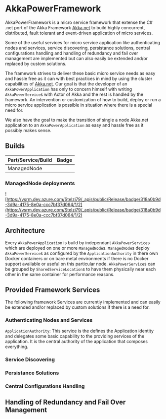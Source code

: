 # AkkaPowerFramework

AkkaPowerFramework is a micro service framework that extense the C# .net port of the Akka Framework [Akka.net](https://getakka.net) to build highly concurrent, distributed, fault tolerant and event-driven application of micro services.

Some of the useful services for micro service application like authenticating nodes and services, service discovering, persistance solutions, central configurations handling and handling of redundancy and fail over management are implemented but can also easily be extended and/or replaced by custom solutions.

The framework strives to deliver these basic micro service needs as easy and hassle free as it can with best practices in mind by using the cluster capabilities of [Akka.net](https://getakka.net). Our goal is that the developer of an ````AkkaPowerApplication```` has only to concern himself with writing ````AkkaPowerService````s with Actor of Akka and the rest is handled by the framework. An intervention or customization of how to build, deploy or run a micro service application is possible in situation where there is a special need for.

We also have the goal to make the transition of single a node Akka.net application to an ````AkkaPowerApplication```` as easy and hassle free as it possibly makes sense.

## Builds

| Part/Service/Build | Badge |
| ------------------ | ----- |
| ManagedNode        |       |

### ManagedNode deployments

![https://vsrm.dev.azure.com/Stelzi79/_apis/public/Release/badge/318a0b9d-3d9a-4175-8e0a-ccc7bf37d064/1/2](https://vsrm.dev.azure.com/Stelzi79/_apis/public/Release/badge/318a0b9d-3d9a-4175-8e0a-ccc7bf37d064/1/2)

## Architecture

Every ````AkkaPowerApplication```` is build by independant ````AkkaPowerService````s which are deployed on one or more ````ManagedNode````s. ````ManagedNode````s deploy ````AkkaPowerService````s as configured by the ````ApplicationAuthority```` in there own Docker containers or on bare metal environments if there is no Docker support available or useful on this particular node. ````AkkaPowerService````s can be grouped by ````SharedServiceLocation````s to have them physically near each other in the same container for performance reasons.

## Provided Framework Services

The following framework Services are currently implemented and can easily be extended and/or replaced by custom solutions if there is a need for.

### Authenticating Nodes and Services

````ApplicationAuthority````: This service is the defines the Application identity and delegates some basic capability to the providing services of the application. It is the central authority of the application that composes everything.

### Service Discovering

### Persistance Solutions

### Central Configurations Handling

## Handling of Redundancy and Fail Over Management
